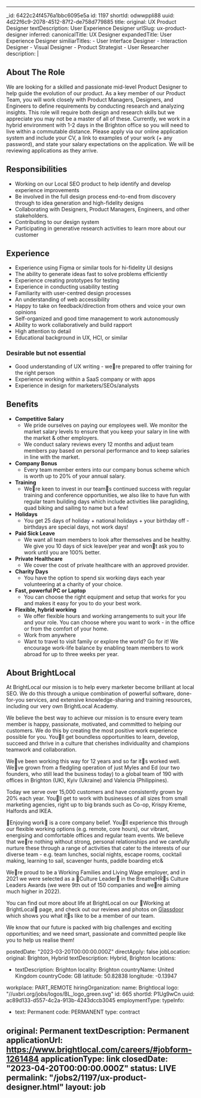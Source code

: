 
---
_id: 6422c24f4576a1bbc6095e5a 
id: 1197
shortId: odwwppli88
uuid: 4d22f6c9-2078-4512-87f2-de758d779885
title:
  original: UX Product Designer
  textDescription: User Experience Designer
  urlSlug: ux-product-designer
  inferred:
    canonicalTitle: UX Designer
    expandedTitle: User Experience Designer
    similiarTitles: 
      - User Interface Designer
      - Interaction Designer
      - Visual Designer
      - Product Strategist
      - User Researcher
description: | 
  <h2 id="about-the-role">About The Role</h2>
<p>We are looking for a skilled and passionate mid-level Product Designer to help guide the evolution of our product. As a key member of our Product Team, you will work closely with Product Managers, Designers, and Engineers to define requirements by conducting research and analyzing insights. This role will require both design and research skills but we appreciate you may not be a master of all of these. 
Currently, we work in a hybrid environment with 1-2 days in the Brighton office so you will need to live within a commutable distance.
Please apply via our online application system and include your CV, a link to examples of your work (+ any password), and state your salary expectations on the application. We will be reviewing applications as they arrive.</p>
<h2 id="responsibilities">Responsibilities</h2>
<ul>
<li>Working on our Local SEO product to help identify and develop experience improvements</li>
<li>Be involved in the full design process end-to-end from discovery through to idea generation and high-fidelity designs</li>
<li>Collaborating with Designers, Product Managers, Engineers, and other stakeholders.</li>
<li>Contributing to our design system</li>
<li>Participating in generative research activities to learn more about our customer</li>
</ul>
<h2 id="experience">Experience</h2>
<ul>
<li>Experience using Figma or similar tools for hi-fidelity UI designs</li>
<li>The ability to generate ideas fast to solve problems efficiently</li>
<li>Experience creating prototypes for testing</li>
<li>Experience in conducting usability testing</li>
<li>Familiarity with user-centred design processes </li>
<li>An understanding of web accessibility</li>
<li>Happy to take on feedback/direction from others and voice your own opinions</li>
<li>Self-organized and good time management to work autonomously</li>
<li>Ability to work collaboratively and build rapport</li>
<li>High attention to detail</li>
<li>Educational background in UX, HCI, or similar</li>
</ul>
<h3 id="desirable-but-not-essential">Desirable but not essential</h3>
<ul>
<li>Good understanding of UX writing - were prepared to offer training for the right person</li>
<li>Experience working within a SaaS company or with apps</li>
<li>Experience in design for marketers/SEOs/analysts</li>
</ul>
<h2 id="benefits">Benefits</h2>
<ul>
<li><strong>Competitive Salary</strong><ul>
<li>We pride ourselves on paying our employees well. We monitor the market salary levels to ensure that you keep your salary in line with the market &amp; other employers.</li>
<li>We conduct salary reviews every 12 months and adjust team members pay based on personal performance and to keep salaries in line with the market.</li>
</ul>
</li>
<li><strong>Company Bonus</strong><ul>
<li>Every team member enters into our company bonus scheme which is worth up to 20% of your annual salary.</li>
</ul>
</li>
<li><strong>Training</strong><ul>
<li>Were keen to invest in our teams continued success with regular training and conference opportunities, we also like to have fun with regular team building days which include activities like paragliding, quad biking and sailing to name but a few!</li>
</ul>
</li>
<li><strong>Holidays</strong><ul>
<li>You get 25 days of holiday + national holidays + your birthday off - birthdays are special days, not work days!</li>
</ul>
</li>
<li><strong>Paid Sick Leave</strong><ul>
<li>We want all team members to look after themselves and be healthy. We give you 10 days of sick leave/per year and wont ask you to work until you are 100% better.</li>
</ul>
</li>
<li><strong>Private Healthcare</strong><ul>
<li>We cover the cost of private healthcare with an approved provider.</li>
</ul>
</li>
<li><strong>Charity Days</strong><ul>
<li>You have the option to spend six working days each year volunteering at a charity of your choice.</li>
</ul>
</li>
<li><strong>Fast, powerful PC or Laptop</strong><ul>
<li>You can choose the right equipment and setup that works for you and makes it easy for you to do your best work.</li>
</ul>
</li>
<li><strong>Flexible, hybrid working</strong><ul>
<li>We offer flexible hours and working arrangements to suit your life and your role. You can choose where you want to work - in the office or from the comfort of your home.</li>
<li>Work from anywhere</li>
<li>Want to travel to visit family or explore the world? Go for it! We encourage work-life balance by enabling team members to work abroad for up to three weeks per year.</li>
</ul>
</li>
</ul>
<h2 id="about-brightlocal">About BrightLocal</h2>
<p>At BrightLocal our mission is to help every marketer become brilliant at local SEO.
We do this through a unique combination of powerful software, done-for-you services, and extensive knowledge-sharing and training resources, including our very own BrightLocal Academy.</p>
<p>We believe the best way to achieve our mission is to ensure every team member is happy, passionate, motivated, and committed to helping our customers. We do this by creating the most positive work experience possible for you. Youll get boundless opportunities to learn, develop, succeed and thrive in a culture that cherishes individuality and champions teamwork and collaboration.</p>
<p>Weve been working this way for 12 years and so far its worked well. Weve grown from a fledgling operation of just Myles and Ed (our two founders, who still lead the business today) to a global team of 190 with offices in Brighton (UK), Kyiv (Ukraine) and Valencia (Philippines).</p>
<p>Today we serve over 15,000 customers and have consistently grown by 20% each year. Youll get to work with businesses of all sizes from small marketing agencies, right up to big brands such as Co-op, Krispy Kreme, Halfords and IKEA.</p>
<p>Enjoying work is a core company belief. Youll experience this through our flexible working options (e.g. remote, core hours), our vibrant, energising and comfortable offices and regular team events. We believe that were nothing without strong, personal relationships and we carefully nurture these through a range of activities that cater to the interests of our diverse team - e.g. team lunches, social nights, escape rooms, cocktail making, learning to sail, scavenger hunts, paddle boarding etc&</p>
<p>Were proud to be a Working Families and Living Wage employer, and in 2021 we were selected as a Culture Leader in the BreatheHRs Culture Leaders Awards (we were 9th out of 150 companies and were aiming much higher in 2022).</p>
<p>You can find out more about life at BrightLocal on our Working at BrightLocal page, and check out our reviews and photos on <a href="https://www.glassdoor.co.uk/Jobs/BrightLocal-Jobs-E2096468.htm">Glassdoor</a> which shows you what its like to be a member of our team.</p>
<p>We know that our future is packed with big challenges and exciting opportunities; and we need smart, passionate and committed people like you to help us realise them!</p>

postedDate: "2023-03-20T00:00:00.000Z"
directApply: false
jobLocation: 
  original: Brighton, Hybrid
  textDescription: Hybrid, Brighton
  locations:
  - textDescription: Brighton
    locality: Brighton
    countryName: United Kingdom
    countryCode: GB
    latitude: 50.82838
    longitude: -0.13947
  
  workplace: PART_REMOTE
hiringOrganization:
  name: Brightlocal
  logo: "//uxbri.org/jobs/logos/BL_logo_green.svg"
  id: 665
  shortId: P1Ug9wCn
  uuid: ac89d133-d557-4c2a-913b-4243dccb3045
employmentType:
  typeInfo:
  - text: Permanent
    code: PERMANENT
    type: contract
  
  original: Permanent
  textDescription: Permanent
applicationUrl: https://www.brightlocal.com/careers/#jobform-1261484
applicationType: link
closedDate: "2023-04-20T00:00:00.000Z"
status: LIVE
permalink: "/jobs2/1197/ux-product-designer.html"
layout: job
---
